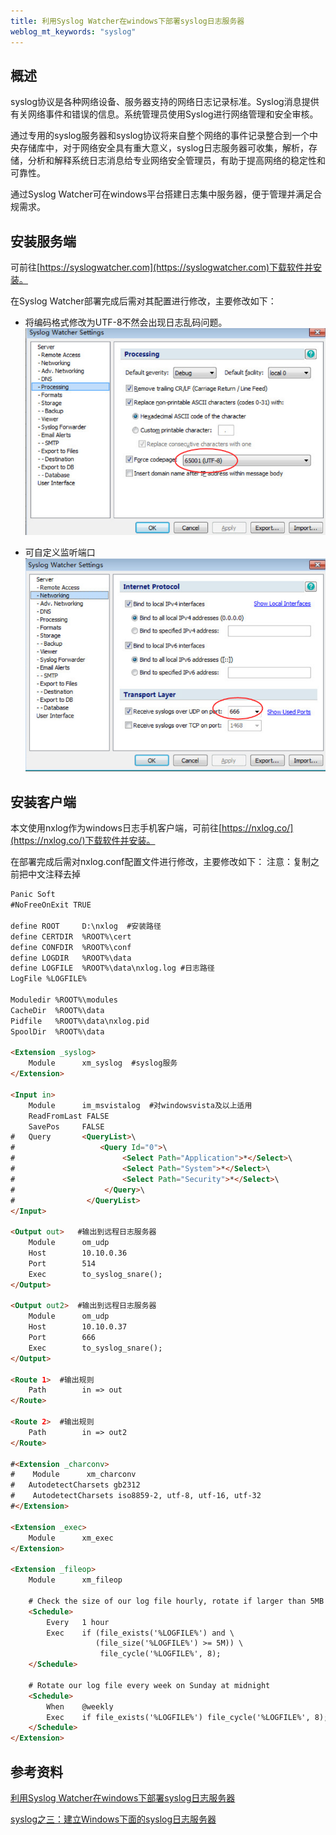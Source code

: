 ```yaml
---
title: 利用Syslog Watcher在windows下部署syslog日志服务器 
weblog_mt_keywords: "syslog"
---
```


## 概述

syslog协议是各种网络设备、服务器支持的网络日志记录标准。Syslog消息提供有关网络事件和错误的信息。系统管理员使用Syslog进行网络管理和安全审核。

通过专用的syslog服务器和syslog协议将来自整个网络的事件记录整合到一个中央存储库中，对于网络安全具有重大意义，syslog日志服务器可收集，解析，存储，分析和解释系统日志消息给专业网络安全管理员，有助于提高网络的稳定性和可靠性。

通过Syslog Watcher可在windows平台搭建日志集中服务器，便于管理并满足合规需求。

## 安装服务端

可前往[https://syslogwatcher.com](https://syslogwatcher.com)下载软件并安装。

在Syslog Watcher部署完成后需对其配置进行修改，主要修改如下：

 - 将编码格式修改为UTF-8不然会出现日志乱码问题。
![](https://www.github.com/wss434631143/xiaoshujiang/raw/master/img/20181121/1542783995586.png)

- 可自定义监听端口
![](https://www.github.com/wss434631143/xiaoshujiang/raw/master/img/20181121/1542784023061.png)

## 安装客户端

本文使用nxlog作为windows日志手机客户端，可前往[https://nxlog.co/](https://nxlog.co/)下载软件并安装。

在部署完成后需对nxlog.conf配置文件进行修改，主要修改如下：
注意：复制之前把中文注释去掉

``` html
Panic Soft
#NoFreeOnExit TRUE

define ROOT     D:\nxlog  #安装路径
define CERTDIR  %ROOT%\cert
define CONFDIR  %ROOT%\conf
define LOGDIR   %ROOT%\data
define LOGFILE  %ROOT%\data\nxlog.log #日志路径
LogFile %LOGFILE%

Moduledir %ROOT%\modules
CacheDir  %ROOT%\data
Pidfile   %ROOT%\data\nxlog.pid
SpoolDir  %ROOT%\data

<Extension _syslog>
    Module      xm_syslog  #syslog服务
</Extension>

<Input in> 
    Module      im_msvistalog  #对windowsvista及以上适用
    ReadFromLast FALSE
    SavePos     FALSE
#   Query       <QueryList>\
#                   <Query Id="0">\
#                        <Select Path="Application">*</Select>\
#                        <Select Path="System">*</Select>\
#                        <Select Path="Security">*</Select>\
#                    </Query>\
#                </QueryList>
</Input>

<Output out>   #输出到远程日志服务器
    Module      om_udp 
    Host        10.10.0.36 
    Port        514 
    Exec        to_syslog_snare();
</Output>

<Output out2>  #输出到远程日志服务器
    Module      om_udp 
    Host        10.10.0.37 
    Port        666 
    Exec        to_syslog_snare();
</Output>

<Route 1>  #输出规则
    Path        in => out 
</Route>

<Route 2>  #输出规则
    Path        in => out2 
</Route>

#<Extension _charconv>
#    Module      xm_charconv
#   AutodetectCharsets gb2312
#    AutodetectCharsets iso8859-2, utf-8, utf-16, utf-32
#</Extension>

<Extension _exec>
    Module      xm_exec
</Extension>

<Extension _fileop>
    Module      xm_fileop

    # Check the size of our log file hourly, rotate if larger than 5MB
    <Schedule>
        Every   1 hour
        Exec    if (file_exists('%LOGFILE%') and \
                   (file_size('%LOGFILE%') >= 5M)) \
                    file_cycle('%LOGFILE%', 8);
    </Schedule>

    # Rotate our log file every week on Sunday at midnight
    <Schedule>
        When    @weekly
        Exec    if file_exists('%LOGFILE%') file_cycle('%LOGFILE%', 8);
    </Schedule>
</Extension>
```

## 参考资料

[利用Syslog Watcher在windows下部署syslog日志服务器 ](https://www.cnblogs.com/meandme/p/9675941.html)

[syslog之三：建立Windows下面的syslog日志服务器](https://www.cnblogs.com/duanxz/p/3724232.html)
